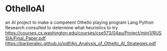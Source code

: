 # OthelloAI
an AI project to make a competent Othello playing program
Lang Python
Research consulted to determine what heuristics to try
https://courses.cs.washington.edu/courses/cse573/04au/Project/mini1/RUSSIA/Final_Paper.pdf
https://barberalec.github.io/pdf/An_Analysis_of_Othello_AI_Strategies.pdf

